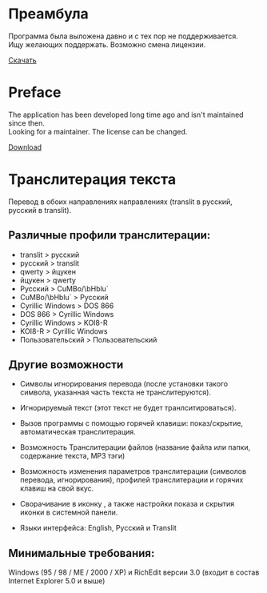 # Преамбула

Программа была выложена давно и с тех пор не поддерживается.  
Ищу желающих поддержать.
Возможно смена лицензии.

[Скачать](https://github.com/NN---/Transliterator/releases)

# Preface

The application has been developed long time ago and isn't maintained since then.  
Looking for a maintainer.
The license can be changed.

[Download](https://github.com/NN---/Transliterator/releases)

# Транслитерация текста

Перевод в обоих направлениях направлениях (translit в русский, русский в translit).

## Различные профили транслитерации:

* translit  >  русский
* русский  >  translit
* qwerty  >  йцукен
* йцукен  >  qwerty
* Русский  >  CuMBo/\bHblu`
* CuMBo/\bHblu`  >  Русский
* Cyrillic Windows  >  DOS 866
* DOS 866  >  Cyrillic Windows
* Cyrillic Windows  >  KOI8-R
* KOI8-R  >  Cyrillic Windows
* Пользовательский  >  Пользовательский

## Другие возможности

*  Символы игнорирования перевода (после установки такого символа, указанная часть текста не транслитеруются).

* Игнорируемый текст (этот текст не будет транлситироваться).

* Вызов программы с помощью горячей клавиши: показ/скрытие, автоматическая транслитерация.

* Возможность Транслитерации файлов (название файла или папки, содержание текста, MP3 тэги)

* Возможность изменения параметров транслитерации (символов перевода, игнорирования), профилей транслитерации и горячих клавиш на свой вкус.

* Сворачивание в иконку , а также настройки показа и скрытия иконки в системной панели.

* Языки интерфейса: English, Русский и Translit

## Минимальные требования:

Windows (95 / 98 / ME / 2000 / XP) и RichEdit версии 3.0 (входит в состав
Internet Explorer 5.0 и выше) 